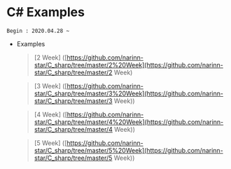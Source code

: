 # C# Examples

```
Begin : 2020.04.28 ~
```

+ Examples

  > [2 Week] ([https://github.com/narinn-star/C_sharp/tree/master/2%20Week](https://github.com/narinn-star/C_sharp/tree/master/2 Week)	

  

  > [3 Week] ([https://github.com/narinn-star/C_sharp/tree/master/3%20Week](https://github.com/narinn-star/C_sharp/tree/master/3 Week))

  

  > [4 Week] ([https://github.com/narinn-star/C_sharp/tree/master/4%20Week](https://github.com/narinn-star/C_sharp/tree/master/4 Week))

  

  > [5 Week] ([https://github.com/narinn-star/C_sharp/tree/master/5%20Week](https://github.com/narinn-star/C_sharp/tree/master/5 Week))

  

​	